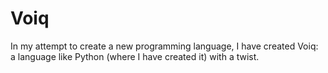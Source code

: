 # Voiq
In my attempt to create a new programming language, I have created Voiq: a language like Python (where I have created it) with a twist.
